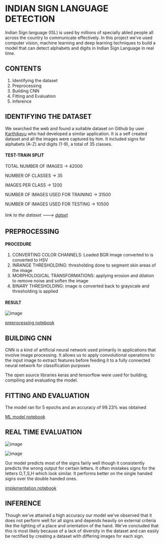 # INDIAN SIGN LANGUAGE DETECTION
 
Indian Sign language (ISL) is used by millions of specially abled people all across the country to communicate effectively. In this project we’ve used computer vision, machine learning and deep learning techniques to build a model that can detect alphabets and digits in Indian Sign Language in real time.

## CONTENTS

1. Identifying the dataset
2. Preprocessing
3. Building CNN
4. Fitting and Evaluation
5. Inference


## IDENTIFYING THE DATASET

We searched the web and found a suitable dataset on Github by user [Karthikeyu](https://github.com/Karthikeyu) who had developed a similar application. It is a self created dataset and all the images were captured by him. It included signs for alphabets (A-Z) and digits (1-9), a total of 35 classes. 

#### TEST-TRAIN SPLIT

TOTAL NUMBER OF IMAGES → 42000

NUMBER OF CLASSES → 35 

IMAGES PER CLASS → 1200 

NUMBER OF IMAGES USED FOR TRAINING → 31500

NUMBER OF IMAGES USED FOR TESTING → 10500

###### link to the dataset ---> [datset](https://drive.google.com/drive/folders/1keWr7-X8aR4YMotY2m8SlEHlyruDDdVi)

## PREPROCESSING

#### PROCEDURE 

1. CONVERTING COLOR CHANNELS: Loaded BGR image converted to is converted to HSV 
2. INRANGE THRESHOLDING: thresholding done to segment skin areas of the image 
3. MORPHOLOGICAL TRANSFORMATIONS: applying erosion and dilation to remove noise and soften the image
4. BINARY THRESHOLDING: image is converted back to grayscale and thresholding is applied 

#### RESULT 

![image](https://user-images.githubusercontent.com/69666461/148633496-fbe32411-82d2-431d-927d-57e9772b90bc.png)

[preprocessing notebook](preprocessing_final.ipynb)

## BUILDING CNN

CNN is a kind of artificial neural network used primarily in applications that involve image processing. It allows us to apply convolutional operations to the input image to extract features before feeding it to a fully connected neural network for classification purposes 

The open source libraries keras and tensorflow were used for building, compiling and evaluating the model. 

## FITTING AND EVALUATION

The model ran for 5 epochs and an accuracy of 99.23% was obtained

[ML model notebook](ml_model_final.ipynb)

## REAL TIME EVALUATION 

![image](https://user-images.githubusercontent.com/69666461/148633976-3a03e457-5e13-49d9-8784-86d421a6c811.png)

![image](https://user-images.githubusercontent.com/69666461/148634003-2a7d2bfe-088e-47b3-8d55-722cbb589905.png)


Our model predicts most of the signs fairly well though it consistently predicts the wrong output for certain letters. It often mistakes signs for the letters O,T,S,H which look similar. It performs better on the single handed signs over the double handed ones.

[implementation notebook](app_final.ipynb)

## INFERENCE 

Though we've attained a high accuracy our model we’ve observed that it does not perform well for all signs and depends heavily on external criteria like the lighting of a place and orientation of the hand. We’ve concluded that this is most likely because of a lack of diversity in the dataset and can easily be rectified by creating a dataset with differing images for each sign. 

